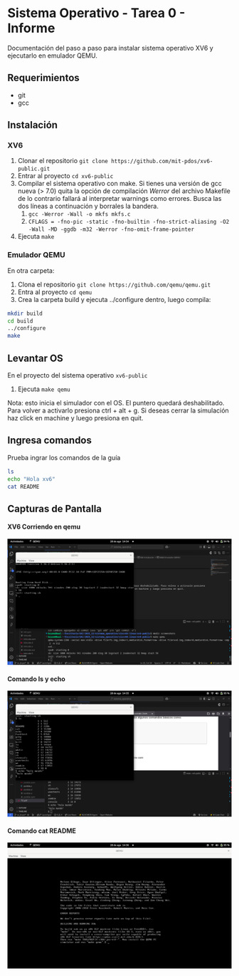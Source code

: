 # Sistema Operativo - Tarea 0 - Informe

Documentación del paso a paso para instalar sistema operativo XV6 y ejecutarlo en emulador QEMU. 

## Requerimientos

- git
- gcc

## Instalación

### XV6

1. Clonar el repositorio `git clone https://github.com/mit-pdos/xv6-public.git`
2. Entrar al proyecto `cd xv6-public`
3. Compilar el sistema operativo con make.
   Si tienes una versión de gcc nueva (> 7.0) quita la opción de compilación *Werror* del archivo Makefile de lo contrario fallará al interpretar warnings como errores. Busca las dos líneas a continuación y borrales la bandera.
   1. `gcc -Werror -Wall -o mkfs mkfs.c`
   2. `CFLAGS = -fno-pic -static -fno-builtin -fno-strict-aliasing -O2 -Wall -MD -ggdb -m32 -Werror -fno-omit-frame-pointer`
4. Ejecuta `make`

### Emulador QEMU
En otra carpeta:
1. Clona el repositorio `git clone https://github.com/qemu/qemu.git`
2. Entra al proyecto `cd qemu`
3. Crea la carpeta build y ejecuta ../configure dentro, luego compila: 
```bash
mkdir build
cd build
../configure
make
```

## Levantar OS
En el proyecto del sistema operativo `xv6-public`
1. Ejecuta `make qemu`

Nota: esto inicia el simulador con el OS. El puntero quedará deshabilitado. Para volver a activarlo presiona ctrl + alt + g. Si deseas cerrar la simulación haz click en machine y luego presiona en quit. 

## Ingresa comandos 
Prueba ingrar los comandos de la guía
```bash
ls
echo "Hola xv6"
cat README
```

## Capturas de Pantalla

#### XV6 Corriendo en qemu
![xv6 corriendo en qemu](screenshots/xv6_corriendo_en_qemu.png)
#### Comando ls y echo
![comando ls y echo](screenshots/ls_y_echo.png)
#### Comando cat README
![cat README](screenshots/cat_readme.png)